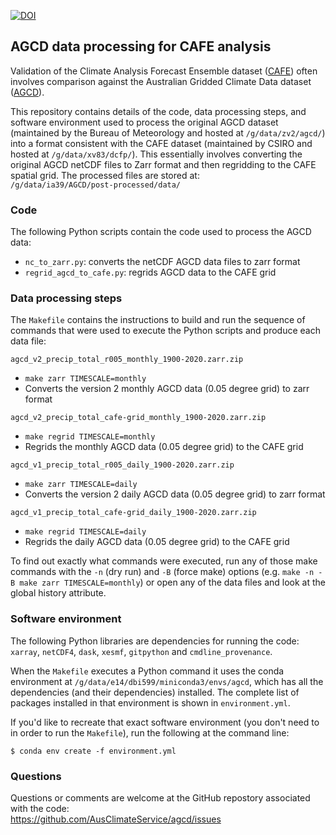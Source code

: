 [![DOI](https://zenodo.org/badge/399305245.svg)](https://zenodo.org/badge/latestdoi/399305245)

## AGCD data processing for CAFE analysis

Validation of the Climate Analysis Forecast Ensemble dataset
([CAFE](https://research.csiro.au/dfp/cafe-csiro-decadal-prediction-system/))
often involves comparison against the
Australian Gridded Climate Data dataset
([AGCD](http://www.bom.gov.au/metadata/catalogue/19115/ANZCW0503900567)).

This repository contains details of the code, data processing steps,
and software environment used to process the original AGCD dataset
(maintained by the Bureau of Meteorology and hosted at `/g/data/zv2/agcd/`)
into a format consistent with the CAFE dataset
(maintained by CSIRO and hosted at `/g/data/xv83/dcfp/`).
This essentially involves converting the original AGCD netCDF files
to Zarr format and then regridding to the CAFE spatial grid.
The processed files are stored at:  
`/g/data/ia39/AGCD/post-processed/data/`

### Code

The following Python scripts contain the code used to process the AGCD data:
- `nc_to_zarr.py`: converts the netCDF AGCD data files to zarr format 
- `regrid_agcd_to_cafe.py`: regrids AGCD data to the CAFE grid

### Data processing steps

The `Makefile` contains the instructions to build and run the sequence of commands
that were used to execute the Python scripts and produce each data file:

`agcd_v2_precip_total_r005_monthly_1900-2020.zarr.zip`
- `make zarr TIMESCALE=monthly`
- Converts the version 2 monthly AGCD data (0.05 degree grid) to zarr format

`agcd_v2_precip_total_cafe-grid_monthly_1900-2020.zarr.zip`
- `make regrid TIMESCALE=monthly` 
- Regrids the monthly AGCD data (0.05 degree grid) to the CAFE grid

`agcd_v1_precip_total_r005_daily_1900-2020.zarr.zip`
- `make zarr TIMESCALE=daily`
- Converts the version 2 daily AGCD data (0.05 degree grid) to zarr format

`agcd_v1_precip_total_cafe-grid_daily_1900-2020.zarr.zip`
- `make regrid TIMESCALE=daily` 
- Regrids the daily AGCD data (0.05 degree grid) to the CAFE grid

To find out exactly what commands were executed,
run any of those make commands with the `-n` (dry run) and `-B` (force make)
options (e.g. `make -n -B make zarr TIMESCALE=monthly`)
or open any of the data files and look at the global history attribute.

### Software environment

The following Python libraries are dependencies for running the code:
`xarray`, `netCDF4`, `dask`, `xesmf`, `gitpython` and `cmdline_provenance`.

When the `Makefile` executes a Python command it uses the conda environment
at `/g/data/e14/dbi599/miniconda3/envs/agcd`,
which has all the dependencies (and their dependencies) installed.
The complete list of packages installed in that environment is shown in `environment.yml`.

If you'd like to recreate that exact software environment
(you don't need to in order to run the `Makefile`),
run the following at the command line:  
```
$ conda env create -f environment.yml
```

### Questions

Questions or comments are welcome at the GitHub repostory
associated with the code:  
https://github.com/AusClimateService/agcd/issues
